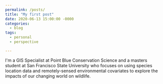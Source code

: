 ```yaml
---
permalink: /posts/
title: "My first post"
date: 2020-06-13 15:00:00 -0000
categories: 
  - blog
tags:
  - personal
  - perspective

---
```



I'm a GIS Specialist at Point Blue Conservation Science 
and a masters student at San Francisco State University 
who focuses on using species location data and remotely-sensed 
environmental covariates to explore the impacts of our changing world on wildlife.